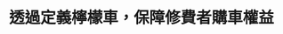 ---
id: "18"
lang: zh-tw
description: 「保護汽車消費者權益的法律制定--要求車商(製造商/總代理/經銷商以下皆簡稱車商)對車輛缺陷負責」連署案
propose_date: 2017-09-04
meeting_date: 2017-09-20
publish: "FALSE"
selected: "FALSE"
blog_selected: "FALSE"
thumbnail: https://cm.pdis.nat.gov.tw/images/post/1ihCJaDoRi91kt1RUoVXURzLxKgkEuCJ-.jpg
title: 透過定義檸檬車，保障修費者購車權益
introduction:
  content: >-
    許多人在購買新車後，可能因為車輛的瑕疵而無法安全駕駛，向車商或經銷商反應後，卻又無法獲得有效的解決，導致車輛問題一直難以修復。

    對此，經協作會議討論後，經濟部回應將會參酌美國的檸檬車法案，修正台灣賣車的定型化契約，並對「重大瑕疵」以及「屢修不復」進行定義。未來，新車若有發生暴衝、煞車失靈、突然起火燃燒、突然熄火故障、引擎溫度升高至極限、或是有其他影響安全的問題，就能算是車輛的重大瑕疵。無論是經濟部、交通部，或是與會的消費者、車商，大家都一致認為，未來需要建立公正客觀的機構，來進行重大瑕疵或屢修不復的認定。
color: red
join:
  type: 提
  title: 保護汽車消費者權益的法律制定--要求車商(製造商/總代理/經銷商以下皆簡稱車商)對車輛缺陷負責
  link: https://join.gov.tw/idea/detail/85924fe2-a1b4-4cca-b5fd-3d29ed9ae34e
  image: https://cm.pdis.nat.gov.tw/images/post/1H-5FfGwa9LHd4GqGJOIVCXhT7X-BZUtO.jpg
layout: post
departments:
  - 經濟部
  - 交通部
embed:
  mind_map:
    links:
      - https://miro.com/app/live-embed/o9J_k0NDNX4=/?moveToViewport=-8280,-2422,6826,3248
  ministry_slide:
    links:
      - https://issuu.com/pdis.tw/docs/2017-09-20________________.pptx_49434cc0610058
      - https://issuu.com/pdis.tw/docs/2017-09-20_________________a45928e2ed6e1c
  host_slide:
    links:
      - https://issuu.com/pdis.tw/docs/2017-09-20________________
  transcript:
    links:
      - https://sayit.pdis.nat.gov.tw/2017-09-20-%E9%96%8B%E6%94%BE%E6%94%BF%E5%BA%9C%E8%81%AF%E7%B5%A1%E4%BA%BA%E7%AC%AC%E5%8D%81%E5%85%AB%E6%AC%A1%E5%8D%94%E4%BD%9C%E6%9C%83%E8%AD%B0
blogs:
  - https://pdis.nat.gov.tw/zh-TW/blog/%E6%AA%B8%E6%AA%AC%E8%BB%8A%E5%8D%94%E4%BD%9C%E6%9C%83%E8%AD%B0-%E7%9C%8B%E8%A6%8B%E6%94%BF%E5%BA%9C%E7%9A%84%E4%B8%8D%E5%90%8C%E5%8F%AF%E8%83%BD/
---